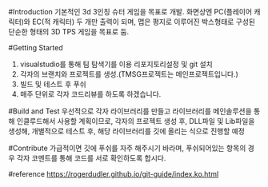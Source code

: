 #Introduction 
기본적인 3d 3인칭 슈터 게임을 목표로 개발. 
화면상엔 PC(플레이어 캐릭터)와 EC(적 캐릭터) 두 개만 출력이 되며, 
맵은 평지로 이루어진 박스형태로 구성된 단순한 형태의 3D TPS 게임을 목표로 둠. 

#Getting Started
1.	visualstudio를 통해 팀 탐색기를 이용 리포지토리설정 및 git 설치
2.	각자의 브랜치와 프로젝트를 생성.(TMSG프로젝트는 메인프로젝트입니다.)
3.	빌드 및 테스트 후 푸쉬
4.	매주 단위로 각자 코드리뷰를 하도록 하겠습니다.

#Build and Test
우선적으로 각자 라이브러리를 만들고 라이브러리를 메인솔루션을 통해 인클루드해서 사용할 계획이므로, 각자의 프로젝트 생성 후, DLL파일 및 Lib파일을 생성해,
개별적으로 테스트 후, 해당 라이브러리를 깃에 올리는 식으로 진행할 예정

#Contribute
가급적이면 깃에 푸쉬를 자주 해주시기 바라며, 푸쉬되어있는 항목의 경우 각자 코멘트를 통해 코드를 서로 확인하도록 합시다.

#reference
https://rogerdudler.github.io/git-guide/index.ko.html